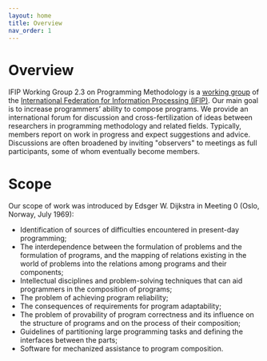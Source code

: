 ```yaml
---
layout: home
title: Overview
nav_order: 1
---
```


# Overview

IFIP Working Group 2.3 on Programming Methodology is a [working group](https://ifip.hal.science/IFIP-WG) of the [International Federation for Information Processing (IFIP)](http://ifip.org).  Our main goal is to increase programmers’ ability to compose programs. We provide an international forum for discussion and cross-fertilization of ideas between researchers in programming methodology and related fields. Typically, members report on work in progress and expect suggestions and advice. Discussions are often broadened by inviting "observers" to meetings as full participants, some of whom eventually become members.

# Scope

Our scope of work was introduced by Edsger W. Dijkstra in Meeting 0 (Oslo, Norway, July 1969):
* Identification of sources of difficulties encountered in present-day programming;
* The interdependence between the formulation of problems and the formulation of programs, and the mapping of relations existing in the world of problems into the relations among programs and their components;
* Intellectual disciplines and problem-solving techniques that can aid programmers in the composition of programs;
* The problem of achieving program reliability;
* The consequences of requirements for program adaptability;
* The problem of provability of program correctness and its influence on the structure of programs and on the process of their composition;
* Guidelines of partitioning large programming tasks and defining the interfaces between the parts;
* Software for mechanized assistance to program composition.
